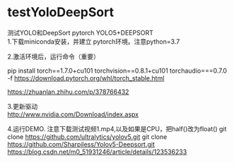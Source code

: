 # testYoloDeepSort
测试YOLO和DeepSort
pytorch YOLO5+DEEPSORT  
1.下载miniconda安装，并建立 pytorch环境。注意python=3.7  

2.激活环境后，运行命令（重要）  

pip install torch==1.7.0+cu101 torchvision==0.8.1+cu101 torchaudio===0.7.0 -f https://download.pytorch.org/whl/torch_stable.html  

https://zhuanlan.zhihu.com/p/378766432  

3.更新驱动  
http://www.nvidia.com/Download/index.aspx  

4.运行DEMO. 注意下载测试视频1.mp4,以及如果是CPU，把half()改为float() 
git clone  https://github.com/ultralytics/yolov5.git
git clone https://github.com/Sharpiless/Yolov5-Deepsort.git
https://blog.csdn.net/m0_51931246/article/details/123536233  
